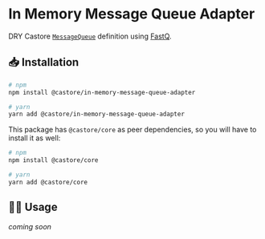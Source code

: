 # In Memory Message Queue Adapter

DRY Castore [`MessageQueue`](https://github.com/castore-dev/castore/#--messagequeue) definition using [FastQ](https://github.com/mcollina/fastq).

## 📥 Installation

```bash
# npm
npm install @castore/in-memory-message-queue-adapter

# yarn
yarn add @castore/in-memory-message-queue-adapter
```

This package has `@castore/core` as peer dependencies, so you will have to install it as well:

```bash
# npm
npm install @castore/core

# yarn
yarn add @castore/core
```

## 👩‍💻 Usage

_coming soon_
